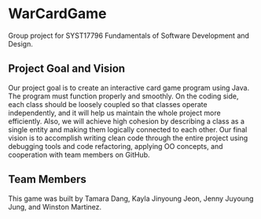 # WarCardGame
Group project for SYST17796 Fundamentals of Software Development and Design.

## Project Goal and Vision
Our project goal is to create an interactive card game program using Java. The program must function properly and smoothly. On the coding side, each class should be loosely coupled so that classes operate independently, and it will help us maintain the whole project more efficiently. Also, we will achieve high cohesion by describing a class as a single entity and making them logically connected to each other. Our final vision is to accomplish writing clean code through the entire project using debugging tools and code refactoring, applying OO concepts, and cooperation with team members on GitHub.

## Team Members
This game was built by Tamara Dang, Kayla Jinyoung Jeon, Jenny Juyoung Jung, and Winston Martinez.
